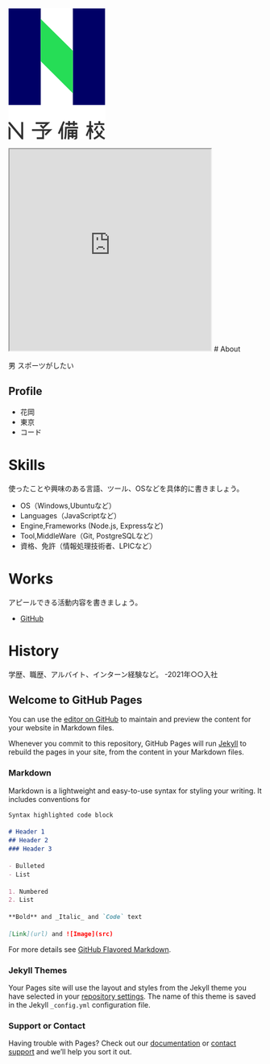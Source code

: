 ![N予備校のロゴ](478b4cf1-private.png)


<iframe src="https://openprocessing.org/sketch/1239441/embed/" width="400" height="400"></iframe>
# About

男
スポーツがしたい

## Profile
- 花岡
- 東京
- コード

# Skills
使ったことや興味のある言語、ツール、OSなどを具体的に書きましょう。
- OS（Windows,Ubuntuなど）
- Languages（JavaScriptなど）
- Engine,Frameworks (Node.js, Expressなど)
- Tool,MiddleWare（Git, PostgreSQLなど）
- 資格、免許（情報処理技術者、LPICなど）


# Works
アピールできる活動内容を書きましょう。
- [GitHub](GitHubのURL)

# History
学歴、職歴、アルバイト、インターン経験など。
-2021年○○入社


## Welcome to GitHub Pages

You can use the [editor on GitHub](https://github.com/StormtrooperR2/stormtrooperR2.github.io/edit/main/index.md) to maintain and preview the content for your website in Markdown files.

Whenever you commit to this repository, GitHub Pages will run [Jekyll](https://jekyllrb.com/) to rebuild the pages in your site, from the content in your Markdown files.

### Markdown

Markdown is a lightweight and easy-to-use syntax for styling your writing. It includes conventions for

```markdown
Syntax highlighted code block

# Header 1
## Header 2
### Header 3

- Bulleted
- List

1. Numbered
2. List

**Bold** and _Italic_ and `Code` text

[Link](url) and ![Image](src)
```

For more details see [GitHub Flavored Markdown](https://guides.github.com/features/mastering-markdown/).

### Jekyll Themes

Your Pages site will use the layout and styles from the Jekyll theme you have selected in your [repository settings](https://github.com/StormtrooperR2/stormtrooperR2.github.io/settings/pages). The name of this theme is saved in the Jekyll `_config.yml` configuration file.

### Support or Contact

Having trouble with Pages? Check out our [documentation](https://docs.github.com/categories/github-pages-basics/) or [contact support](https://support.github.com/contact) and we’ll help you sort it out.
